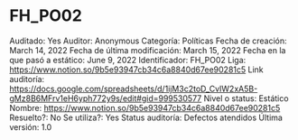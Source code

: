 # FH_PO02

Auditado: Yes
Auditor: Anonymous
Categoría: Políticas
Fecha de creación: March 14, 2022
Fecha de última modificación: March 15, 2022
Fecha en la que pasó a estático: June 9, 2022
Identificador: FH_PO02
Liga: https://www.notion.so/9b5e93947cb34c6a8840d67ee90281c5 
Link auditoría: https://docs.google.com/spreadsheets/d/1ijM3c2toD_CvIW2xA5B-gMz8B6MFrv1eH6yph772y9s/edit#gid=999530577
Nivel o status: Estático
Nombre: https://www.notion.so/9b5e93947cb34c6a8840d67ee90281c5 
Resuelto?: No
Se utiliza?: Yes
Status auditoría: Defectos atendidos
Última versión: 1.0